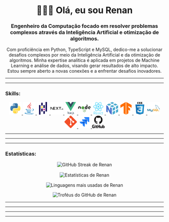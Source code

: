 <h1 align="center">🧑🏽‍💻 Olá, eu sou Renan </h1>

<h3 align="center">Engenheiro da Computação focado em resolver problemas complexos através da Inteligência Artificial e otimização de algoritmos.</h3>

<p align="center">
  Com proficiência em Python, TypeScript e MySQL, dedico-me a solucionar desafios complexos por meio da Inteligência Artificial e da otimização de algoritmos. Minha expertise analítica é aplicada em projetos de Machine Learning e análise de dados, visando gerar resultados de alto impacto. Estou sempre aberto a novas conexões e a enfrentar desafios inovadores.
</p>

---
---

<h3 align="left">Skills:</h3>
<p align="center">
  <a href="https://www.python.org" target="_blank" rel="noreferrer">
    <img src="https://raw.githubusercontent.com/devicons/devicon/master/icons/python/python-original.svg" alt="python" width="40" height="40"/>
  </a>
  <a href="https://www.java.com" target="_blank" rel="noreferrer">
    <img src="https://raw.githubusercontent.com/devicons/devicon/master/icons/java/java-original.svg" alt="java" width="40" height="40"/>
  <a href="https://pandas.pydata.org/" target="_blank" rel="noreferrer">
    <img src="https://raw.githubusercontent.com/devicons/devicon/master/icons/pandas/pandas-original.svg" alt="pandas" width="40" height="40"/>
  </a>
  <a href="https://nextjs.org/" target="_blank" rel="noreferrer">
    <img src="https://raw.githubusercontent.com/devicons/devicon/master/icons/nextjs/nextjs-original-wordmark.svg" alt="nextjs" width="40" height="40"/>
  </a>
  <a href="https://vuejs.org/" target="_blank" rel="noreferrer">
    <img src="https://raw.githubusercontent.com/devicons/devicon/master/icons/vuejs/vuejs-original-wordmark.svg" alt="vuejs" width="40" height="40"/>
  </a>
  <a href="https://nodejs.org/en" target="_blank" rel="noreferrer">
    <img src="https://raw.githubusercontent.com/devicons/devicon/master/icons/nodejs/nodejs-original-wordmark.svg" alt="nodejs" width="40" height="40"/>
  </a>
  <a href="https://react.dev/" target="_blank" rel="noreferrer">
    <img src="https://raw.githubusercontent.com/devicons/devicon/master/icons/react/react-original-wordmark.svg" alt="react" width="40" height="40"/>
  </a>
  <a href="https://numpy.org/" target="_blank" rel="noreferrer">
    <img src="https://raw.githubusercontent.com/devicons/devicon/master/icons/numpy/numpy-original.svg" alt="numpy" width="40" height="40"/>
  </a>
  <a href="https://www.tensorflow.org/" target="_blank" rel="noreferrer">
    <img src="https://raw.githubusercontent.com/devicons/devicon/master/icons/tensorflow/tensorflow-original.svg" alt="tensorflow" width="40" height="40"/>
  </a>
  <a href="https://www.w3schools.com/css/" target="_blank" rel="noreferrer"> 
    <img src="https://raw.githubusercontent.com/devicons/devicon/master/icons/css3/css3-original-wordmark.svg" alt="css3" width="40" height="40"/> 
  </a>
  <a href="https://www.mysql.com/" target="_blank" rel="noreferrer">
    <img src="https://raw.githubusercontent.com/devicons/devicon/master/icons/mysql/mysql-original-wordmark.svg" alt="mysql" width="40" height="40"/>
  </a>
  <a href="https://git-scm.com/" target="_blank" rel="noreferrer">
    <img src="https://raw.githubusercontent.com/devicons/devicon/master/icons/git/git-original.svg" alt="git" width="40" height="40"/>
  </a>
  <a href="https://www.scrum.org/" target="_blank" rel="noreferrer">
    <img src="https://raw.githubusercontent.com/devicons/devicon/master/icons/jira/jira-original.svg" alt="scrum" width="40" height="40"/>
  </a>
  <a href="https://github.com/" target="_blank" rel="noreferrer">
    <img src="https://raw.githubusercontent.com/devicons/devicon/master/icons/github/github-original-wordmark.svg" alt="github" width="40" height="40"/>
  </a>
</p>

---
---
---

<h3 align="left">Estatísticas:</h3>

<p align="center">
  <img src="https://github-readme-streak-stats.herokuapp.com/?user=renansbernardo&theme=dracula&hide_border=true" alt="GitHub Streak de Renan" />
</p>

<p align="center">
  <img align="center" src="https://github-readme-stats.vercel.app/api?username=renansbernardo&show_icons=true&locale=pt-br&theme=dracula&hide_border=true" alt="Estatísticas de Renan" />
  
  <p align="center">
  <img align="center" src="https://github-readme-stats.vercel.app/api/top-langs/?username=renansbernardo&layout=compact&locale=pt-br&theme=dracula&hide_border=true" alt="Linguagens mais usadas de Renan" />

  <p align="center">
  <img src="https://github-profile-trophy.vercel.app/?username=renansbernardo&theme=dracula&no-bg=true&no-frame=true" alt="Troféus do GitHub de Renan" />
</p>

---
---
---
---